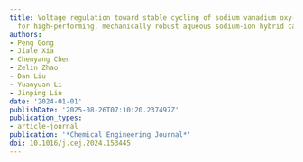 ```yaml
---
title: Voltage regulation toward stable cycling of sodium vanadium oxy-fluorophosphates
  for high-performing, mechanically robust aqueous sodium-ion hybrid capacitors
authors:
- Peng Gong
- Jiale Xia
- Chenyang Chen
- Zelin Zhao
- Dan Liu
- Yuanyuan Li
- Jinping Liu
date: '2024-01-01'
publishDate: '2025-08-26T07:10:20.237497Z'
publication_types:
- article-journal
publication: '*Chemical Engineering Journal*'
doi: 10.1016/j.cej.2024.153445
---
```

